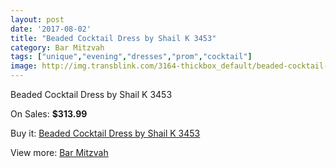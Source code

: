 ```yaml
---
layout: post
date: '2017-08-02'
title: "Beaded Cocktail Dress by Shail K 3453"
category: Bar Mitzvah
tags: ["unique","evening","dresses","prom","cocktail"]
image: http://img.transblink.com/3164-thickbox_default/beaded-cocktail-dress-by-shail-k-3453.jpg
---
```

Beaded Cocktail Dress by Shail K 3453

On Sales: **$313.99**
<a href="https://www.transblink.com/en/bar-mitzvah/1000-beaded-cocktail-dress-by-shail-k-3453.html"><amp-img layout="responsive" width="600" height="600" src="//img.transblink.com/3164-thickbox_default/beaded-cocktail-dress-by-shail-k-3453.jpg" alt="Beaded Cocktail Dress by Shail K 3453 0" /></a>
<a href="https://www.transblink.com/en/bar-mitzvah/1000-beaded-cocktail-dress-by-shail-k-3453.html"><amp-img layout="responsive" width="600" height="600" src="//img.transblink.com/3165-thickbox_default/beaded-cocktail-dress-by-shail-k-3453.jpg" alt="Beaded Cocktail Dress by Shail K 3453 1" /></a>

Buy it: [Beaded Cocktail Dress by Shail K 3453](https://www.transblink.com/en/bar-mitzvah/1000-beaded-cocktail-dress-by-shail-k-3453.html "Beaded Cocktail Dress by Shail K 3453")

View more: [Bar Mitzvah](https://www.transblink.com/en/2-bar-mitzvah "Bar Mitzvah")